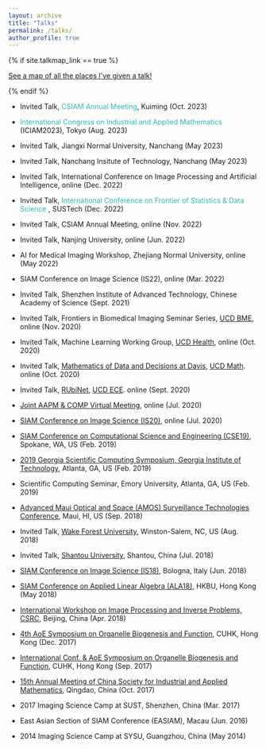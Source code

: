 ```yaml
---
layout: archive
title: "Talks"
permalink: /talks/
author_profile: true
---
```


{% if site.talkmap_link == true %}

<p style="text-decoration:underline;"><a href="/talkmap.html">See a map of all the places I've given a talk!</a></p>

{% endif %}

- Invited Talk, <a href="https://meeting.csiam.org.cn/#/2023/" style="color:#2eb8b8;text-decoration:none;"> CSIAM Annual Meeting</a>, Kuiming (Oct. 2023)
  
-	<a href="https://iciam2023.org/registered_data?id=00963#02395" style="color:#2eb8b8;text-decoration:none;"> International Congress on Industrial and Applied Mathematics </a>  (ICIAM2023), Tokyo (Aug. 2023)
  
-	Invited Talk, Jiangxi Normal University, Nanchang (May 2023)
  
-	Invited Talk, Nanchang Insitute of Technology, Nanchang (May 2023)
  
-	Invited Talk, International Conference on Image Processing and Artificial Intelligence, online (Dec. 2022)
  
-	Invited Talk, <a href="https://stat-ds.sustech.edu.cn/portal/meeting/index/id/10" style="color:#2eb8b8;text-decoration:none;"> International Conference on Frontier of Statistics & Data Science </a>, SUSTech (Dec. 2022)
  
-	Invited Talk, CSIAM Annual Meeting, online (Nov. 2022)
  
-	Invited Talk, Nanjing University, online  (Jun. 2022)
  
-	AI for Medical Imaging Workshop, Zhejiang Normal University, online (May 2022)
  
- SIAM Conference on Image Science (IS22), online (Mar. 2022)

- Invited Talk, Shenzhen Institute of Advanced Technology, Chinese Academy of Science (Sept. 2021)

- Invited Talk, Frontiers in Biomedical Imaging Seminar Series, [UCD BME](https://bme.ucdavis.edu/), online (Nov. 2020)

- Invited Talk, Machine Learning Working Group, [UCD Health](https://health.ucdavis.edu/welcome/), online (Oct. 2020)

- Invited Talk, [Mathematics of Data and Decisions at Davis](https://sites.google.com/view/maddd), [UCD Math](https://www.math.ucdavis.edu/). online (Oct. 2020)

- Invited Talk, [RUbiNet](https://www.ece.ucdavis.edu/~chuah/rubinet/index.html), [UCD ECE](https://ece.ucdavis.edu/). online (Sept. 2020)	

- [Joint AAPM & COMP Virtual Meeting](https://w3.aapm.org/meetings/2020AM/), online (Jul. 2020)

- [SIAM Conference on Image Science (IS20)](https://www.siam.org/conferences/cm/conference/is20), online (Jul. 2020)

- [SIAM Conference on Computational Science and Engineering (CSE19)](https://www.siam.org/conferences/cm/conference/cse19), Spokane, WA, US (Feb. 2019)

- [2019 Georgia Scientific Computing Symposium, Georgia Institute of Technology](https://math.gatech.edu/events/2019-georgia-scientific-computing-symposium), Atlanta, GA, US (Feb. 2019)

- Scientific Computing Seminar, Emory University, Atlanta, GA, US (Feb. 2019)

- [Advanced Maui Optical and Space (AMOS) Surveillance Technologies Conference](https://amostech.com/), Maui, HI, US (Sep. 2018)

- Invited Talk, [Wake Forest University](https://www.wfu.edu/), Winston-Salem, NC, US (Aug. 2018)

- Invited Talk, [Shantou University](https://english.stu.edu.cn/), Shantou, China (Jul. 2018)

- [SIAM Conference on Image Science (IS18)](https://www.siam-is18.dm.unibo.it/), Bologna, Italy (Jun. 2018)

- [SIAM Conference on Applied Linear Algebra (ALA18)](https://www.math.hkbu.edu.hk/siam-ala18/), HKBU, Hong Kong (May 2018)

- [International Workshop on Image Processing and Inverse Problems, CSRC](https://www.csrc.ac.cn/en/event/workshop/2017-12-27/78.html), Beijing, China (Apr. 2018)

- [4th AoE Symposium on Organelle Biogenesis and Function](https://www.cuhk.edu.hk/centre/ccdb/aoesymposium4/), CUHK, Hong Kong (Dec. 2017)

- [International Conf. & AoE Symposium on Organelle Biogenesis and Function](https://www.cuhk.edu.hk/centre/iCell/newsevents.html), CUHK, Hong Kong (Sep. 2017)

- [15th Annual Meeting of China Society for Industrial and Applied Mathematics](https://csiam.org.cn/english/article/detail/id/880.html), Qingdao, China (Oct. 2017)

- 2017 Imaging Science Camp at SUST, Shenzhen, China (Mar. 2017)

- East Asian Section of SIAM Conference (EASIAM), Macau (Jun. 2016)

- 2014 Imaging Science Camp at SYSU, Guangzhou, China (May 2014)

&nbsp;

&nbsp;

&nbsp;
